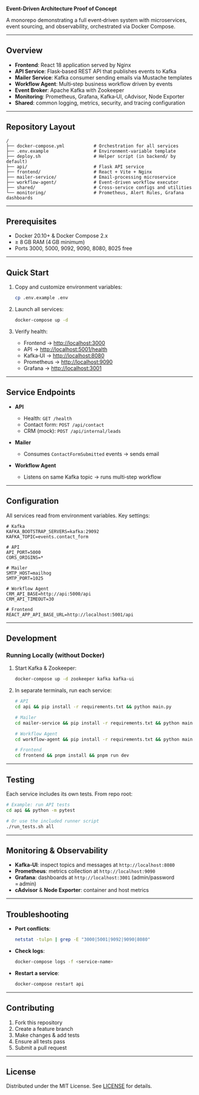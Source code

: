 **Event-Driven Architecture Proof of Concept**

A monorepo demonstrating a full event‑driven system with microservices, event sourcing, and observability, orchestrated via Docker Compose.

---

## Overview

* **Frontend**: React 18 application served by Nginx
* **API Service**: Flask‑based REST API that publishes events to Kafka
* **Mailer Service**: Kafka consumer sending emails via Mustache templates
* **Workflow Agent**: Multi‑step business workflow driven by events
* **Event Broker**: Apache Kafka with Zookeeper
* **Monitoring**: Prometheus, Grafana, Kafka‑UI, cAdvisor, Node Exporter
* **Shared**: common logging, metrics, security, and tracing configuration

---

## Repository Layout

```
/
├── docker-compose.yml           # Orchestration for all services
├── .env.example                 # Environment‑variable template
├── deploy.sh                    # Helper script (in backend/ by default)
├── api/                         # Flask API service
├── frontend/                    # React + Vite + Nginx
├── mailer-service/              # Email‑processing microservice
├── workflow-agent/              # Event‑driven workflow executor
├── shared/                      # Cross‑service configs and utilities
└── monitoring/                  # Prometheus, Alert Rules, Grafana dashboards
```

---

## Prerequisites

* Docker 20.10+ & Docker Compose 2.x
* ≥ 8 GB RAM (4 GB minimum)
* Ports 3000, 5000, 9092, 9090, 8080, 8025 free

---

## Quick Start

1. Copy and customize environment variables:

   ```bash
   cp .env.example .env
   ```
2. Launch all services:

   ```bash
   docker-compose up -d
   ```
3. Verify health:

   * Frontend → [http://localhost:3000](http://localhost:3000)
   * API → [http://localhost:5001/health](http://localhost:5001/health)
   * Kafka‑UI → [http://localhost:8080](http://localhost:8080)
   * Prometheus → [http://localhost:9090](http://localhost:9090)
   * Grafana → [http://localhost:3001](http://localhost:3001)

---

## Service Endpoints

* **API**

  * Health: `GET /health`
  * Contact form: `POST /api/contact`
  * CRM (mock): `POST /api/internal/leads`
* **Mailer**

  * Consumes `ContactFormSubmitted` events → sends email
* **Workflow Agent**

  * Listens on same Kafka topic → runs multi‑step workflow

---

## Configuration

All services read from environment variables. Key settings:

```env
# Kafka
KAFKA_BOOTSTRAP_SERVERS=kafka:29092
KAFKA_TOPIC=events.contact_form

# API
API_PORT=5000
CORS_ORIGINS=*

# Mailer
SMTP_HOST=mailhog
SMTP_PORT=1025

# Workflow Agent
CRM_API_BASE=http://api:5000/api
CRM_API_TIMEOUT=30

# Frontend
REACT_APP_API_BASE_URL=http://localhost:5001/api
```

---

## Development

### Running Locally (without Docker)

1. Start Kafka & Zookeeper:

   ```bash
   docker-compose up -d zookeeper kafka kafka-ui
   ```
2. In separate terminals, run each service:

   ```bash
   # API
   cd api && pip install -r requirements.txt && python main.py

   # Mailer
   cd mailer-service && pip install -r requirements.txt && python main.py

   # Workflow Agent
   cd workflow-agent && pip install -r requirements.txt && python main.py

   # Frontend
   cd frontend && pnpm install && pnpm run dev
   ```

---

## Testing

Each service includes its own tests. From repo root:

```bash
# Example: run API tests
cd api && python -m pytest

# Or use the included runner script
./run_tests.sh all
```

---

## Monitoring & Observability

* **Kafka‑UI**: inspect topics and messages at `http://localhost:8080`
* **Prometheus**: metrics collection at `http://localhost:9090`
* **Grafana**: dashboards at `http://localhost:3001` (admin/password = admin)
* **cAdvisor** & **Node Exporter**: container and host metrics

---

## Troubleshooting

* **Port conflicts**:

  ```bash
  netstat -tulpn | grep -E "3000|5001|9092|9090|8080"
  ```
* **Check logs**:

  ```bash
  docker-compose logs -f <service-name>
  ```
* **Restart a service**:

  ```bash
  docker-compose restart api
  ```

---

## Contributing

1. Fork this repository
2. Create a feature branch
3. Make changes & add tests
4. Ensure all tests pass
5. Submit a pull request

---

## License

Distributed under the MIT License. See [LICENSE](LICENSE) for details.
